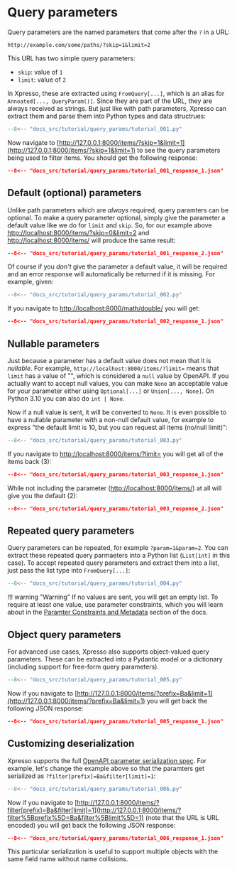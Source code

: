# Query parameters

Query parameters are the named parameters that come after the `?` in a URL:

```text
http://example.com/some/paths/?skip=1&limit=2
```

This URL has two simple query parameters:

- `skip`: value of `1`
- `limit`: value of `2`

In Xpresso, these are extracted using `FromQuery[...]`, which is an alias for `Annoated[..., QueryParam()]`.
Since they are part of the URL, they are always received as strings.
But just like with path parameters, Xpresso can extract them and parse them into Python types and data structrues:

```python
--8<-- "docs_src/tutorial/query_params/tutorial_001.py"
```

Now navigate to [http://127.0.0.1:8000/items/?skip=1&limit=1](http://127.0.0.1:8000/items/?skip=1&limit=1) to see the query parameters being used to filter items. You should get the following response:

```json
--8<-- "docs_src/tutorial/query_params/tutorial_001_response_1.json"
```

## Default (optional) parameters

Unlike path parameters which are _always_ required, query paramters can be optional.
To make a query parameter optional, simply give the parameter a default value like we do for `limit` and `skip`.
So, for our example above [http://localhost:8000/items/?skip=0&limit=2](http://localhost:8000/items/?skip=0&limit=2) and [http://localhost:8000/items/](http://localhost:8000/items/) will produce the same result:

```json
--8<-- "docs_src/tutorial/query_params/tutorial_001_response_2.json"
```

Of course if you _don't_ give the parameter a default value, it will be required and an error response will automatically be returned if it is missing. For example, given:

```python
--8<-- "docs_src/tutorial/query_params/tutorial_002.py"
```

If you navigate to [http://localhost:8000/math/double/](http://localhost:8000/math/double/) you will get:

```json
--8<-- "docs_src/tutorial/query_params/tutorial_002_response_1.json"
```

## Nullable parameters

Just because a parameter has a default value does not mean that it is _nullable_.
For example, `http://localhost:8000/items/?limit=` means that `limit` has a value of "", which is considered a `null` value by OpenAPI.
If you actually want to accept null values, you can make `None` an acceptable value for your parameter either using `Optional[...]` or `Union[..., None]`. On Python 3.10 you can also do `int | None`.

Now if a null value is sent, it will be converted to `None`.
It is even possible to have a nullable parameter with a non-null default value, for example to express "the default limit is 10, but you can request all items (no/null limit)":

```python
--8<-- "docs_src/tutorial/query_params/tutorial_003.py"
```

If you navigate to [http://localhost:8000/items/?limit=](http://localhost:8000/items/?limit=) you will get all of the items back (3):

```json
--8<-- "docs_src/tutorial/query_params/tutorial_003_response_1.json"
```

While not including the parameter ([http://localhost:8000/items/](http://localhost:8000/items/)) at all will give you the default (2):

```json
--8<-- "docs_src/tutorial/query_params/tutorial_003_response_2.json"
```

## Repeated query parameters

Query parameters can be repeated, for example `?param=1&param=2`.
You can extract these repeated query parmaeters into a Python list (`List[int]` in this case).
To accept repeated query parameters and extract them into a list, just pass the list type into `FromQuery[...]`:

```python
--8<-- "docs_src/tutorial/query_params/tutorial_004.py"
```

!!! warning "Warning"
    If no values are sent, you will get an empty list.
    To require at least one value, use parameter constraints, which you will learn about in the [Paramter Constraints and Metadata] section of the docs.

## Object query parameters

For advanced use cases, Xpresso also supports object-valued query parameters.
These can be extracted into a Pydantic model or a dictionary (including support for free-form query parameters).

```python
--8<-- "docs_src/tutorial/query_params/tutorial_005.py"
```

Now if you navigate to [http://127.0.0.1:8000/items/?prefix=Ba&limit=1](http://127.0.0.1:8000/items/?prefix=Ba&limit=1) you will get back the following JSON response:

```json
--8<-- "docs_src/tutorial/query_params/tutorial_005_response_1.json"
```

## Customizing deserialization

Xpresso supports the full [OpenAPI parameter serialization spec].
For example, let's change the example above so that the paramters get serialized as `?filter[prefix]=Ba&filter[limit]=1`:

```python
--8<-- "docs_src/tutorial/query_params/tutorial_006.py"
```

Now if you navigate to [http://127.0.0.1:8000/items/?filter[prefix]=Ba&filter[limit]=1](http://127.0.0.1:8000/items/?filter%5Bprefix%5D=Ba&filter%5Blimit%5D=1) (note that the URL is URL encoded) you will get back the following JSON response:

```json
--8<-- "docs_src/tutorial/query_params/tutorial_006_response_1.json"
```

This particular serialization is useful to support multiple objects with the same field name without name collisions.

[PEP 613 type alias]: https://www.python.org/dev/peps/pep-0613/
[Paramter Constraints and Metadata]: param_constraints_and_metadata.md
[OpenAPI parameter serialization spec]: https://swagger.io/docs/specification/serialization/
